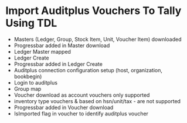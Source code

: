 # Import Auditplus Vouchers To Tally Using TDL

* Masters (Ledger, Group, Stock Item, Unit, Voucher Item) downloaded
* Progressbar added in Master download
* Ledger Master mapped 
* Ledger Create
* Progressbar added in Ledger Create
* Auditplus connection configuration setup (host, organization, bookbegin)
* Login to auditplus
* Group map
* Voucher download as account vouchers only supported
* inventory type vouchers & based on hsn/unit/tax - are not supported
* Progressbar added in Voucher download
* IsImported flag in voucher to identify auditplus voucher


